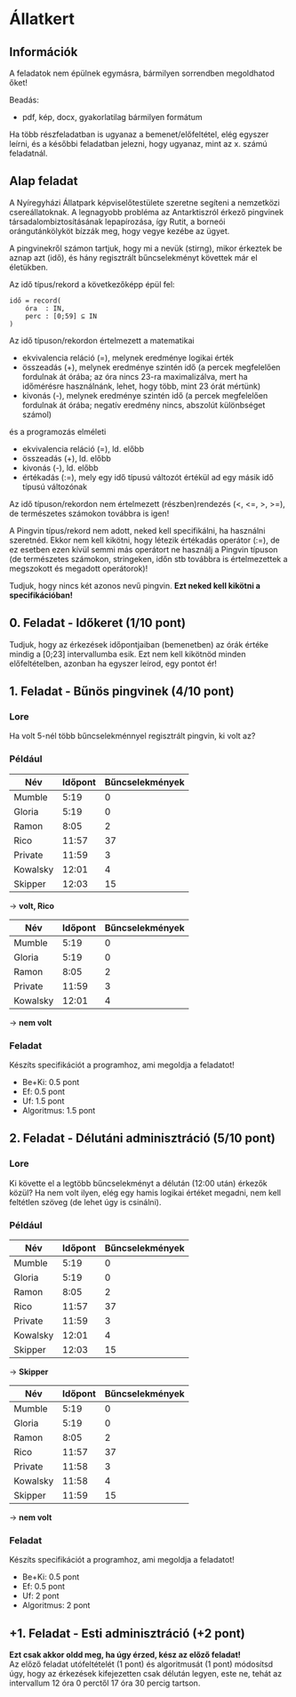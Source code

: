 # Állatkert

## Információk 
A feladatok nem épülnek egymásra, bármilyen sorrendben megoldhatod őket!  

Beadás:  
- pdf, kép, docx, gyakorlatilag bármilyen formátum 

Ha több részfeladatban is ugyanaz a bemenet/előfeltétel, elég egyszer leírni, és a későbbi feladatban jelezni, hogy ugyanaz, mint az x. számú feladatnál. 

## Alap feladat
A Nyíregyházi Állatpark képviselőtestülete szeretne segíteni a nemzetközi csereállatoknak. A legnagyobb probléma az Antarktiszról érkező pingvinek társadalombiztosításának lepapírozása, így Rutit, a borneói orángutánkölyköt bízzák meg, hogy vegye kezébe az ügyet.

A pingvinekről számon tartjuk, hogy mi a nevük (stirng), mikor érkeztek be aznap azt (idő), és hány regisztrált bűncselekményt követtek már el életükben.

Az idő típus/rekord a következőképp épül fel:
```
idő = record(
    óra  : IN,
    perc : [0;59] ⊆ IN
)
```
Az idő típuson/rekordon értelmezett a matematikai
- ekvivalencia reláció (=), melynek eredménye logikai érték
- összeadás (+), melynek eredménye szintén idő (a percek megfelelően fordulnak át órába; az óra nincs 23-ra maximalizálva, mert ha időmérésre használnánk, lehet, hogy több, mint 23 órát mértünk)
- kivonás (-), melynek eredménye szintén idő (a percek megfelelően fordulnak át órába; negatív eredmény nincs, abszolút különbséget számol)

és a programozás elméleti
- ekvivalencia reláció (=), ld. előbb
- összeadás (+), ld. előbb
- kivonás (-), ld. előbb
- értékadás (:=), mely egy idő típusú változót értékül ad egy másik idő típusú változónak

Az idő típuson/rekordon nem értelmezett (részben)rendezés (<, <=, >, >=), de természetes számokon továbbra is igen!


A Pingvin típus/rekord nem adott, neked kell specifikálni, ha használni szeretnéd. Ekkor nem kell kikötni, hogy létezik értékadás operátor (:=), de ez esetben ezen kívül semmi más operátort ne használj a Pingvin típuson (de természetes számokon, stringeken, időn stb továbbra is értelmezettek a megszokott és megadott operátorok)!

Tudjuk, hogy nincs két azonos nevű pingvin. **Ezt neked kell kikötni a specifikációban!**

## 0. Feladat - Időkeret (1/10 pont)

Tudjuk, hogy az érkezések időpontjaiban (bemenetben) az órák értéke mindig a [0;23] intervallumba esik. Ezt nem kell kikötnöd minden előfeltételben, azonban ha egyszer leírod, egy pontot ér!

## 1. Feladat - Bűnös pingvinek (4/10 pont)

### Lore
Ha volt 5-nél több bűncselekménnyel regisztrált pingvin, ki volt az?

### Például
|Név|Időpont|Bűncselekmények|
|-|-|-|
|Mumble     |5:19   |0|
|Gloria     |5:19   |0|
|Ramon      |8:05   |2|
|Rico       |11:57  |37|
|Private    |11:59  |3|
|Kowalsky   |12:01  |4|
|Skipper    |12:03  |15|
→ **volt, Rico**  

|Név|Időpont|Bűncselekmények|
|-|-|-|
|Mumble     |5:19   |0|
|Gloria     |5:19   |0|
|Ramon      |8:05   |2|
|Private    |11:59  |3|
|Kowalsky   |12:01  |4|
→ **nem volt**

### Feladat
Készíts specifikációt a programhoz, ami megoldja a feladatot!
- Be+Ki: 0.5 pont
- Ef: 0.5 pont
- Uf: 1.5 pont
- Algoritmus: 1.5 pont

## 2. Feladat - Délutáni adminisztráció (5/10 pont)

### Lore
Ki követte el a legtöbb bűncselekményt a délután (12:00 után) érkezők közül? Ha nem volt ilyen, elég egy hamis logikai értéket megadni, nem kell feltétlen szöveg (de lehet úgy is csinálni).

### Például
|Név|Időpont|Bűncselekmények|
|-|-|-|
|Mumble     |5:19   |0|
|Gloria     |5:19   |0|
|Ramon      |8:05   |2|
|Rico       |11:57  |37|
|Private    |11:59  |3|
|Kowalsky   |12:01  |4|
|Skipper    |12:03  |15|
→ **Skipper**  

|Név|Időpont|Bűncselekmények|
|-|-|-|
|Mumble     |5:19   |0|
|Gloria     |5:19   |0|
|Ramon      |8:05   |2|
|Rico       |11:57  |37|
|Private    |11:58  |3|
|Kowalsky   |11:58  |4|
|Skipper    |11:59  |15|
→ **nem volt**

### Feladat
Készíts specifikációt a programhoz, ami megoldja a feladatot!
- Be+Ki: 0.5 pont
- Ef: 0.5 pont
- Uf: 2 pont
- Algoritmus: 2 pont

## +1. Feladat - Esti adminisztráció (+2 pont)
**Ezt csak akkor oldd meg, ha úgy érzed, kész az előző feladat!**  
Az előző feladat utófeltételét (1 pont) és algoritmusát (1 pont) módosítsd úgy, hogy az érkezések kifejezetten csak délután legyen, este ne, tehát az intervallum 12 óra 0 perctől 17 óra 30 percig tartson.